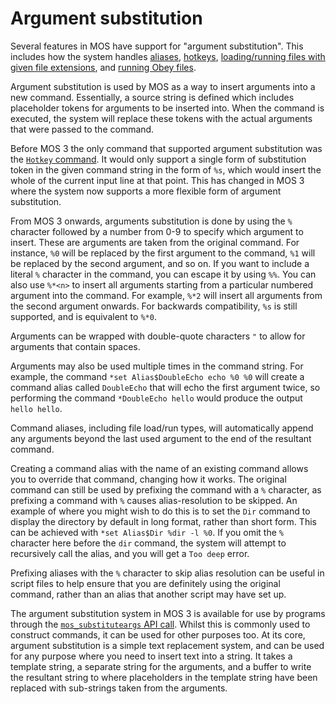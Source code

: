 # Argument substitution

Several features in MOS have support for "argument substitution".  This includes how the system handles [aliases](System-Variables.md#command-aliases), [hotkeys](System-Variables.md#hotkeys), [loading/running files with given file extensions](System-Variables.md#file-type-variables), and [running Obey files](Star-Commands.md#obey).

Argument substitution is used by MOS as a way to insert arguments into a new command.  Essentially, a source string is defined which includes placeholder tokens for arguments to be inserted into.  When the command is executed, the system will replace these tokens with the actual arguments that were passed to the command.

Before MOS 3 the only command that supported argument substitution was the [`Hotkey` command](Star-Commands.md#hotkey).  It would only support a single form of substitution token in the given command string in the form of `%s`, which would insert the whole of the current input line at that point.  This has changed in MOS 3 where the system now supports a more flexible form of argument substitution.

From MOS 3 onwards, arguments substitution is done by using the `%` character followed by a number from 0-9 to specify which argument to insert.  These are arguments are taken from the original command.  For instance, `%0` will be replaced by the first argument to the command, `%1` will be replaced by the second argument, and so on.  If you want to include a literal `%` character in the command, you can escape it by using `%%`.  You can also use `%*<n>` to insert all arguments starting from a particular numbered argument into the command.  For example, `%*2` will insert all arguments from the second argument onwards.  For backwards compatibility, `%s` is still supported, and is equivalent to `%*0`.

Arguments can be wrapped with double-quote characters `"` to allow for arguments that contain spaces.

Arguments may also be used multiple times in the command string.  For example, the command `*set Alias$DoubleEcho echo %0 %0` will create a command alias called `DoubleEcho` that will echo the first argument twice, so performing the command `*DoubleEcho hello` would produce the output `hello hello`.

Command aliases, including file load/run types, will automatically append any arguments beyond the last used argument to the end of the resultant command.

Creating a command alias with the name of an existing command allows you to override that command, changing how it works.  The original command can still be used by prefixing the command with a `%` character, as prefixing a command with `%` causes alias-resolution to be skipped.  An example of where you might wish to do this is to set the `Dir` command to display the directory by default in long format, rather than short form.  This can be achieved with `*set Alias$Dir %dir -l %0`.  If you omit the `%` character here before the `dir` command, the system will attempt to recursively call the alias, and you will get a `Too deep` error.

Prefixing aliases with the `%` character to skip alias resolution can be useful in script files to help ensure that you are definitely using the original command, rather than an alias that another script may have set up.

The argument substitution system in MOS 3 is available for use by programs through the [`mos_substituteargs` API call](./API.md#0x35-mos_substituteargs).  Whilst this is commonly used to construct commands, it can be used for other purposes too.  At its core, argument substitution is a simple text replacement system, and can be used for any purpose where you need to insert text into a string.  It takes a template string, a separate string for the arguments, and a buffer to write the resultant string to where placeholders in the template string have been replaced with sub-strings taken from the arguments.
